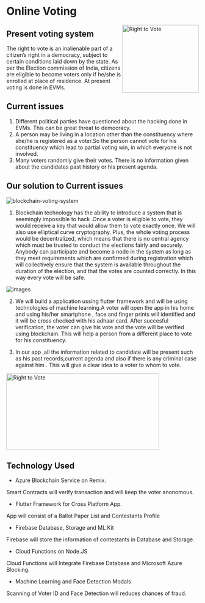 # Online Voting 
<img src="https://user-images.githubusercontent.com/48177487/61993848-9b127200-b08f-11e9-9b65-13af48d5a536.jpg" align="right"
     title="Right to Vote" width="200" height="178">
## Present voting system
The right to vote is an inalienable part of a citizen’s right in a democracy, subject to certain conditions laid down by the state. As per the Election commission of India, citizens are eligible to become voters only if he/she is enrolled at place of residence. At present voting is done in EVMs.

## Current issues
1. Different political parties have questioned about the hacking done in EVMs. This can be great threat to democracy.
2. A person may be living in a location other than the constituency where she/he is registered as a voter.So the person cannot  vote for his constituency which lead to partial voting win, in which everyone is not involved. 
3. Many voters randomly give their votes. There is no information given about the candidates past history or his present agenda.
## Our solution to Current issues

![blockchain-voting-system](https://user-images.githubusercontent.com/48177487/62005761-a29c4e80-b155-11e9-8742-5a1afe213b16.png)


1. Blockchain technology has the ability to introduce a system that is seemingly impossible to hack .Once a voter is eligible to vote, they would receive a key that would allow them to vote exactly once. We will also use elliptical curve cryptography. Plus, the whole voting process would be decentralized, which means that there is no central agency which must be trusted to conduct the elections fairly and securely. Anybody can participate and become a node in the system as long as they meet requirements which are confirmed during registration  which will collectively ensure that the system is available throughout the duration of the election, and that the votes are counted correctly. In this way every vote will be safe.

![images](https://user-images.githubusercontent.com/48177487/62005805-39690b00-b156-11e9-85f0-e8dba14169eb.jpeg)


2. We will build a application ussing flutter framework and will be using technologies of machine learning.A voter will open the app in his home and using his/her smartphone , face and finger prints  will identified and it will be cross checked with his adhaar card. After succesful verification, the voter can give his vote and the vote will be verified using blockchain. This will help a person from a different place to vote for his constituency.

3. In our app ,all the information related to candidate will be present such as his past records,current agenda and also if there is any criminal case against him . This will give a clear idea to a voter to whom to vote.

<img src="https://firebasestorage.googleapis.com/v0/b/code-fun-do-26d59.appspot.com/o/cfd_screenshot.jpg?alt=media&token=d1ba6ebb-c795-4988-a93d-eed6057e7e8a" align="center"
     title="Right to Vote" width="400" height="200">

## Technology Used  
- Azure Blockchain Service on Remix.

Smart Contracts will verify transaction and will keep the voter anonomous.

- Flutter Framework for Cross Platform App.

App will consist of a Ballot Paper List and Contestants Profile

- Firebase Database, Storage and ML Kit

Firebase will store the information of contestants in Database and Storage.
- Cloud Functions on Node.JS

Cloud Functions will Integrate Firebase Database and Microsoft Azure Blocking.

- Machine Learning and Face Detection Modals

Scanning of Voter ID and Face Detection will reduces chances of fraud.



